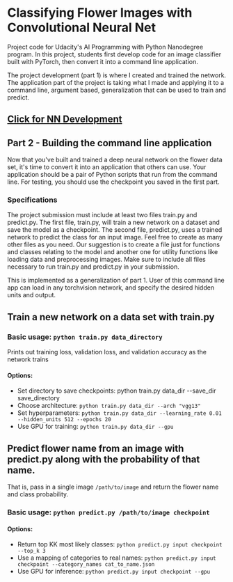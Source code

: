 # Classifying Flower Images with Convolutional Neural Net

Project code for Udacity's AI Programming with Python Nanodegree program. In this project, students first develop code for an image classifier built with PyTorch, then convert it into a command line application.

The project development (part 1) is where I created and trained the network.
The application part of the project is taking what I made and applying it to a command line, argument based, generalization that can be used to train and predict.

## [Click for NN Development](https://github.com/mkucz95/image_classifier/blob/master/development/Image%20Classifier%20Project.ipynb)

## Part 2 - Building the command line application
Now that you've built and trained a deep neural network on the flower data set, it's time to convert it into an application that others can use. Your application should be a pair of Python scripts that run from the command line. For testing, you should use the checkpoint you saved in the first part.

### Specifications
The project submission must include at least two files train.py and predict.py. The first file, train.py, will train a new network on a dataset and save the model as a checkpoint. The second file, predict.py, uses a trained network to predict the class for an input image. Feel free to create as many other files as you need. Our suggestion is to create a file just for functions and classes relating to the model and another one for utility functions like loading data and preprocessing images. Make sure to include all files necessary to run train.py and predict.py in your submission.

This is implemented as a generalization of part 1. User of this command line app can load in any torchvision network, and specify the desired hidden units and output.

Train a new network on a data set with train.py
------
### Basic usage: `python train.py data_directory`
Prints out training loss, validation loss, and validation accuracy as the network trains
#### Options:
* Set directory to save checkpoints: python train.py data_dir --save_dir save_directory
* Choose architecture: `python train.py data_dir --arch "vgg13"`
* Set hyperparameters: `python train.py data_dir --learning_rate 0.01 --hidden_units 512 --epochs 20`
* Use GPU for training: `python train.py data_dir --gpu`

Predict flower name from an image with predict.py along with the probability of that name.
------
That is, pass in a single image `/path/to/image` and return the flower name and class probability.
### Basic usage: `python predict.py /path/to/image checkpoint`
#### Options:
* Return top KK most likely classes: `python predict.py input checkpoint --top_k 3`
* Use a mapping of categories to real names: `python predict.py input checkpoint --category_names cat_to_name.json`
* Use GPU for inference: `python predict.py input checkpoint --gpu`
